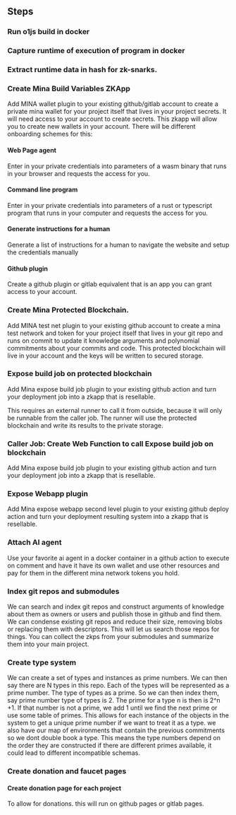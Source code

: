 ## Steps

### Run o1js build in docker
### Capture runtime of execution of program in docker
### Extract runtime data in hash for zk-snarks.

### Create Mina Build Variables ZKApp

Add MINA wallet plugin to your existing github/gitlab account to
create a private mina wallet for your project itself that
lives in your project secrets. It will need access to your account to create secrets.
This zkapp will allow you to create new wallets in your account.
There will be different onboarding schemes for this: 

#### Web Page agent
Enter in your private credentials into parameters of a wasm binary 
that runs in your browser and requests the access for you.

#### Command line program

Enter in your private credentials into parameters of a rust or typescript program
that runs in your computer and requests the access for you.

#### Generate instructions for a human

Generate a list of instructions for a human to navigate the website and setup the
credentials manually

#### Github plugin

Create a github plugin or gitlab equivalent that is an app you can grant access to your account.

### Create Mina Protected Blockchain. 

Add MINA test net plugin to your existing github account to
create a mina test network and token for your project itself that
lives in your git repo and runs on commit to update it knowledge
arguments and polynomial commitments about your commits and code.
This protected blockchain will live in your account and the keys will be written to secured storage.

### Expose build job on protected blockchain 

Add Mina expose build job plugin to your existing github
action and turn your deployment job into a zkapp that is resellable.

This requires an external runner to call it from outside, because it will only be runnable from the caller job.
The runner will use the protected blockchain and write its results to the private storage.

### Caller Job: Create Web Function to call Expose build job on blockchain

Add Mina expose build job plugin to your existing github
action and turn your deployment job into a zkapp that is resellable.

### Expose Webapp plugin

Add Mina expose webapp second level plugin to your existing
github deploy action and turn your deployment resulting system into a
zkapp that is resellable.

### Attach AI agent
Use your favorite ai agent in a docker container in a github action
to execute on comment and have it have its own wallet and use other resources and pay for them 
in the different mina network tokens you hold.

### Index git repos and submodules
We can search and index git repos and construct arguments of knowledge about them as owners or users
and publish those in github and find them. We can condense existing git repos and reduce their size, removing blobs or replacing them with descriptors. This will let us search those repos for things. 
You can collect the zkps from your submodules and summarize them into your main project.

### Create type system
We can create a set of types and instances as prime numbers.
We can then say there are N types in this repo. Each of the types will
be represented as a prime number.  The type of types as a prime. So we
can then index them, say prime number type of types is 2.  The prime
for a type n is then is 2^n +1.  If that number is not a prime, we add
1 until we find the next prime or use some table of primes.  This
allows for each instance of the objects in the system to get a unique
prime number if we want to treat it as a type. we also have our map of
environments that contain the previous commitments so we dont double
book a type.  This means the type numbers depend on the order they are
constructed if there are different primes available, it could lead to
different incompatible schemas.

### Create donation and faucet pages

#### Create donation page for each project 

To allow for donations. this will run on github pages or gitlab pages.

